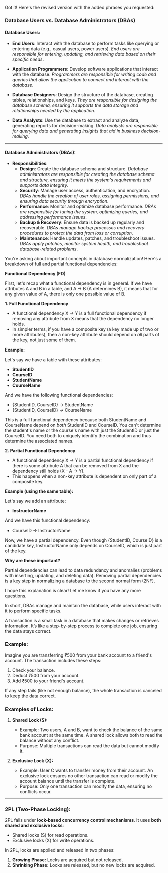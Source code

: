 Got it! Here's the revised version with the added phrases you requested:

### **Database Users vs. Database Administrators (DBAs)**

#### **Database Users**:
- **End Users**: Interact with the database to perform tasks like querying or entering data (e.g., casual users, power users). *End users are responsible for entering, updating, and retrieving data based on their specific needs*.
  
- **Application Programmers**: Develop software applications that interact with the database. *Programmers are responsible for writing code and queries that allow the application to connect and interact with the database*.

- **Database Designers**: Design the structure of the database, creating tables, relationships, and keys. *They are responsible for designing the database schema, ensuring it supports the data storage and relationships needed by the application*.

- **Data Analysts**: Use the database to extract and analyze data, generating reports for decision-making. *Data analysts are responsible for querying data and generating insights that aid in business decision-making*.

---

#### **Database Administrators (DBAs)**:
- **Responsibilities**:
  - **Design**: Create the database schema and structure. *Database administrators are responsible for creating the database schema and structure, ensuring it meets the system's requirements and supports data integrity*.
  - **Security**: Manage user access, authentication, and encryption. *DBAs handle the creation of user roles, assigning permissions, and ensuring data security through encryption*.
  - **Performance**: Monitor and optimize database performance. *DBAs are responsible for tuning the system, optimizing queries, and addressing performance issues*.
  - **Backup & Recovery**: Ensure data is backed up regularly and recoverable. *DBAs manage backup processes and recovery procedures to protect the data from loss or corruption*.
  - **Maintenance**: Handle updates, patches, and troubleshoot issues. *DBAs apply patches, monitor system health, and troubleshoot database-related problems*.
 
You're asking about important concepts in database normalization! Here's a breakdown of full and partial functional dependencies:

**Functional Dependency (FD)**

First, let's recap what a functional dependency is in general. If we have attributes A and B in a table, and A → B (A determines B), it means that for any given value of A, there is only one possible value of B.

**1. Full Functional Dependency**

*   A functional dependency X → Y is a full functional dependency if removing any attribute from X means that the dependency no longer holds.
*   In simpler terms, if you have a composite key (a key made up of two or more attributes), then a non-key attribute should depend on *all* parts of the key, not just some of them.

**Example:**

Let's say we have a table with these attributes:

*   **StudentID**
*   **CourseID**
*   **StudentName**
*   **CourseName**

And we have the following functional dependencies:

*   {StudentID, CourseID} → StudentName
*   {StudentID, CourseID} → CourseName

This is a full functional dependency because both StudentName and CourseName depend on *both* StudentID and CourseID. You can't determine the student's name or the course's name with just the StudentID or just the CourseID. You need both to uniquely identify the combination and thus determine the associated names.

**2. Partial Functional Dependency**

*   A functional dependency X → Y is a partial functional dependency if there is some attribute A that can be removed from X and the dependency still holds (X - A → Y).
*   This happens when a non-key attribute is dependent on only part of a composite key.

**Example (using the same table):**

Let's say we add an attribute:

*   **InstructorName**

And we have this functional dependency:

*   CourseID → InstructorName

Now, we have a partial dependency. Even though {StudentID, CourseID} is a candidate key, InstructorName only depends on CourseID, which is just part of the key.

**Why are these important?**

Partial dependencies can lead to data redundancy and anomalies (problems with inserting, updating, and deleting data). Removing partial dependencies is a key step in normalizing a database to the second normal form (2NF).

I hope this explanation is clear! Let me know if you have any more questions.


In short, DBAs manage and maintain the database, while users interact with it to perform specific tasks.


A transaction is a small task in a database that makes changes or retrieves information. It’s like a step-by-step process to complete one job, ensuring the data stays correct.

### Example:
Imagine you are transferring ₹500 from your bank account to a friend's account. The transaction includes these steps:
1. Check your balance.
2. Deduct ₹500 from your account.
3. Add ₹500 to your friend's account.

If any step fails (like not enough balance), the whole transaction is canceled to keep the data correct.

### **Examples of Locks:**

1. **Shared Lock (S):**
   - Example: Two users, A and B, want to check the balance of the same bank account at the same time. A shared lock allows both to read the balance without any conflict.
   - Purpose: Multiple transactions can read the data but cannot modify it.

2. **Exclusive Lock (X):**
   - Example: User C wants to transfer money from their account. An exclusive lock ensures no other transaction can read or modify the account balance until the transfer is complete.
   - Purpose: Only one transaction can modify the data, ensuring no conflicts occur.

---

### **2PL (Two-Phase Locking):**
2PL falls under **lock-based concurrency control mechanisms**. It uses **both shared and exclusive locks**:
- Shared locks (S) for read operations.
- Exclusive locks (X) for write operations. 

In 2PL, locks are applied and released in two phases:
1. **Growing Phase:** Locks are acquired but not released.
2. **Shrinking Phase:** Locks are released, but no new locks are acquired.
